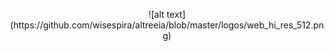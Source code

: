 <p align="center">![alt text](https://github.com/wisespira/altreeia/blob/master/logos/web_hi_res_512.png)</p>
   
